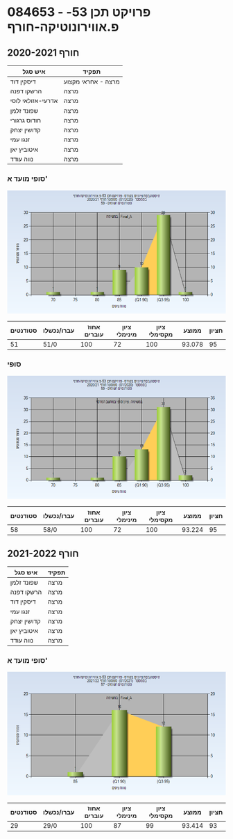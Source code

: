# 084653 - פרויקט תכן 53-פ.אווירונוטיקה-חורף

## חורף 2020-2021

| איש סגל | תפקיד |
| ---- | ---- |
| דיסקין דוד | מרצה - אחראי מקצוע |
| הרשקו דפנה | מרצה |
| אדרעי-אזולאי לוסי | מרצה |
| שפונד זלמן | מרצה |
| חודוס גרגורי | מרצה |
| קדושין יצחק | מרצה |
| זנגו עמי | מרצה |
| איטוביץ יאן | מרצה |
| נווה עודד | מרצה |

### סופי מועד א'

![202001 Final_A](202001/Final_A.png)

| סטודנטים | עברו/נכשלו | אחוז עוברים | ציון מינימלי | ציון מקסימלי | ממוצע | חציון |
| ---- | ---- | ---- | ---- | ---- | ---- | ---- |
| 51 | 51/0 | 100 | 72 | 100 | 93.078 | 95 |

### סופי

![202001 Finals](202001/Finals.png)

| סטודנטים | עברו/נכשלו | אחוז עוברים | ציון מינימלי | ציון מקסימלי | ממוצע | חציון |
| ---- | ---- | ---- | ---- | ---- | ---- | ---- |
| 58 | 58/0 | 100 | 72 | 100 | 93.224 | 95 |

## חורף 2021-2022

| איש סגל | תפקיד |
| ---- | ---- |
| שפונד זלמן | מרצה |
| הרשקו דפנה | מרצה |
| דיסקין דוד | מרצה |
| זנגו עמי | מרצה |
| קדושין יצחק | מרצה |
| איטוביץ יאן | מרצה |
| נווה עודד | מרצה |

### סופי מועד א'

![202101 Final_A](202101/Final_A.png)

| סטודנטים | עברו/נכשלו | אחוז עוברים | ציון מינימלי | ציון מקסימלי | ממוצע | חציון |
| ---- | ---- | ---- | ---- | ---- | ---- | ---- |
| 29 | 29/0 | 100 | 87 | 99 | 93.414 | 93 |

